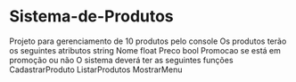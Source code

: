 # Sistema-de-Produtos
Projeto para gerenciamento de 10 produtos pelo console  Os produtos terão os seguintes atributos   string Nome  float Preco  bool Promocao se está em promoção ou não  O sistema deverá ter as seguintes funções   CadastrarProduto  ListarProdutos  MostrarMenu
